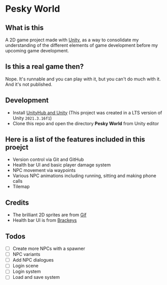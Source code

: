 # Pesky World

## What is this

A 2D game project made with [Unity](https://unity.com/), as a way to consolidate my understanding of the different elements of game development before my upcoming game development.

## Is this a real game then?

Nope. It's runnable and you can play with it, but you can't do much with it. And it's not published.

## Development

- Install [UnityHub and Unity](https://unity.com/download)
  (This project was created in a LTS version of Unity `2021.3.16f1`)
- Clone this repo and open the directory **Pesky World** from Unity editor

## Here is a list of the features included in this proejct

- Version control via Git and GitHub
- Health bar UI and basic player damage system
- NPC movement via waypoints
- Various NPC animations including running, sitting and making phone calls
- Tilemap

## Credits

- The brilliant 2D sprites are from [Gif](https://gif-superretroworld.itch.io/)
- Health bar UI is from [Brackeys](https://www.youtube.com/watch?v=BLfNP4Sc_iA&ab_channel=Brackeys)

## Todos

- [ ] Create more NPCs with a spawner
- [ ] NPC variants
- [ ] Add NPC dialogues
- [ ] Login scene
- [ ] Login system
- [ ] Load and save system
